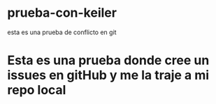 # prueba-con-keiler

esta es una prueba de conflicto en git

# Esta es una prueba donde cree un issues en gitHub y me la traje a mi repo local
